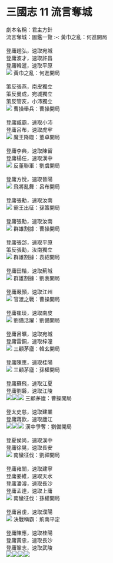 # 三國志 11 流言奪城

劇本名稱：君主方針<br>流言奪城：圖鑑一覽
:-:
黃巾之亂：何進開局<br><br>登庸趙弘，速取宛城<br>登庸波才，速取許昌<br>登庸韓暹，速取平原<br>![](https://reganlu007.github.io/san11/rumor/184何進1.jpg)
黃巾之亂：何進開局<br><br>策反張燕，南皮獨立<br>策反曼成，宛城獨立<br>策反管亥，小沛獨立<br>![](https://reganlu007.github.io/san11/rumor/184何進驅虎.jpg)
曹操舉兵：曹操開局<br><br>登庸臧霸，速取小沛<br>登庸呂布，速取虎牢<br>![](https://reganlu007.github.io/san11/rumor/190曹操.jpg)
魔王降臨：董卓開局<br><br>登庸李典，速取陳留<br>登庸楊任，速取漢中<br>![](https://reganlu007.github.io/san11/rumor/190董卓.jpg)
反董聯軍：劉虞開局<br><br>登庸方悅，速取晉陽<br>![](https://reganlu007.github.io/san11/rumor/190劉虞.jpg)
飛將亂舞：呂布開局<br><br>登庸張勳，速取汝南<br>![](https://reganlu007.github.io/san11/rumor/194呂布.jpg)
霸王出征：孫策開局<br><br>登庸張勳，速取汝南<br>![](https://reganlu007.github.io/san11/rumor/194孫策.jpg)
群雄割據：曹操開局<br><br>登庸張郃，速取平原<br>策反張勳，汝南獨立<br>![](https://reganlu007.github.io/san11/rumor/194曹操.jpg)
群雄割據：袁紹開局<br><br>登庸田楷，速取薊城<br>![](https://reganlu007.github.io/san11/rumor/194袁紹.jpg)
群雄割據：劉表開局<br><br>登庸嚴顏，速取江州<br>![](https://reganlu007.github.io/san11/rumor/194劉表.jpg)
官渡之戰：曹操開局<br><br>登庸崔琰，速取南皮<br>![](https://reganlu007.github.io/san11/rumor/200曹操.jpg)
劉備活躍：劉備開局<br><br>登庸呂曠，速取宛城<br>登庸雷銅，速取梓潼<br>![](https://reganlu007.github.io/san11/rumor/207劉備.jpg)
三顧茅廬：韓玄開局<br><br>登庸陳應，速取桂陽<br>![](https://reganlu007.github.io/san11/rumor/207韓玄.jpg)
三顧茅廬：孫權開局<br><br>登庸蘇飛，速取江夏<br>登庸劉磐，速取江陵<br>![](https://reganlu007.github.io/san11/rumor/207孫權1.jpg)![](https://reganlu007.github.io/san11/rumor/207孫權2.jpg)![](https://reganlu007.github.io/san11/rumor/207孫權3.jpg)
三顧茅廬：曹操開局<br><br>登太史慈，速取建業<br>登庸蔣欽，速取廬江<br>![](https://reganlu007.github.io/san11/rumor/207曹操1.jpg)![](https://reganlu007.github.io/san11/rumor/207曹操2.jpg)![](https://reganlu007.github.io/san11/rumor/207曹操3.jpg)
漢中爭奪：劉備開局<br><br>登夏侯尚，速取漢中<br>登庸徐晃，速取長安<br>![](https://reganlu007.github.io/san11/rumor/217劉備.jpg)
南蠻征伐：劉禪開局<br><br>登庸雍闓，速取建寧<br>登庸姜維，速取天水<br>登庸潘濬，速取長沙<br>登庸孟達，速取上庸<br>![](https://reganlu007.github.io/san11/rumor/225劉禪.jpg)
南蠻征伐：孫權開局<br><br>登庸呂虔，速取濮陽<br>![](https://reganlu007.github.io/san11/rumor/225孫權.jpg)
決戰稱霸：荊南平定<br><br>登庸陳應，速取桂陽<br>登庸黃忠，速取長沙<br>登庸鞏志，速取武陵<br>![](https://reganlu007.github.io/san11/rumor/荊南1.jpg)![](https://reganlu007.github.io/san11/rumor/荊南2.jpg)![](https://reganlu007.github.io/san11/rumor/荊南3.jpg)![](https://reganlu007.github.io/san11/rumor/荊南4.jpg)
